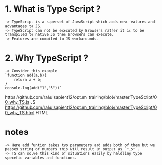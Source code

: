 # 1. What is Type Script ?
    -> TypeScript is a superset of JavaScript which adds new features and advantages to JS.
    -> TypeScript can not be executed by Browsers rather it is to be transpiled to native JS then browsers can execute.
    -> Features are compiled to JS workarounds.
# 2. Why TypeScript ?
    -> Consider this example
    `function add(a,b){
        return a + b;
    }
    console.log(add("1","5"))`
https://github.com/rahulsapient12/optum_training/blob/master/TypeScript/00_why_TS.js   JS
https://github.com/rahulsapient12/optum_training/blob/master/TypeScript/00_why_TS.html   HTML
# notes
    -> Here add funtion takes two parameters and adds both of them but we passed string of numbers this will result in output as `"15"`. 
    -> TS can solve this kind of situations easily by haldling type specefic variables and functions.
